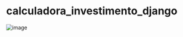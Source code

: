 # calculadora_investimento_django

 ![image](https://github.com/matefs/calculadora_investimento_django/assets/30128774/208af157-2883-4a8a-ae8b-8ec639dcf93a)
